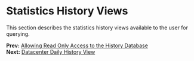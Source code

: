 # Statistics History Views

This section describes the statistics history views available to the user for querying.

**Prev:** [Allowing Read Only Access to the History Database](Allowing_Read_Only_Access_to_the_History_Database) <br>
**Next:** [Datacenter Daily History View](Datacenter_daily_history_view)

